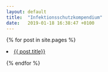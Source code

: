 ```yaml
---
layout: default
title:  "Infektionsschutzkompendium"
date:   2019-01-18 16:38:47 +0100
---
```


{% for post in site.pages %}

<li><a href="{{ post.url }}">  {{ post.title}} </a></li>

{% endfor %}
